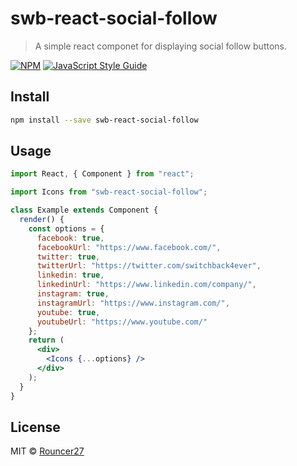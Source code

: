 # swb-react-social-follow

> A simple react componet for displaying social follow buttons.

[![NPM](https://img.shields.io/npm/v/swb-react-social-follow.svg)](https://www.npmjs.com/package/swb-react-social-follow) [![JavaScript Style Guide](https://img.shields.io/badge/code_style-standard-brightgreen.svg)](https://standardjs.com)

## Install

```bash
npm install --save swb-react-social-follow
```

## Usage

```jsx
import React, { Component } from "react";

import Icons from "swb-react-social-follow";

class Example extends Component {
  render() {
    const options = {
      facebook: true,
      facebookUrl: "https://www.facebook.com/",
      twitter: true,
      twitterUrl: "https://twitter.com/switchback4ever",
      linkedin: true,
      linkedinUrl: "https://www.linkedin.com/company/",
      instagram: true,
      instagramUrl: "https://www.instagram.com/",
      youtube: true,
      youtubeUrl: "https://www.youtube.com/"
    };
    return (
      <div>
        <Icons {...options} />
      </div>
    );
  }
}
```

## License

MIT © [Rouncer27](https://github.com/Rouncer27)
